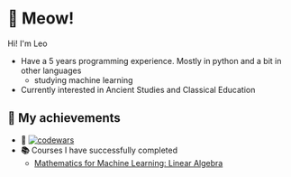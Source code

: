 # 🐾 Meow! 
Hi! I'm Leo
- Have a 5 years programming experience. Mostly in python and a bit in other languages
  - studying machine learning
- Currently interested in Ancient Studies and Classical Education

## 🌟 My achievements 
- **🧶** [![codewars](https://www.codewars.com/users/levYatsishin/badges/small)](https://www.codewars.com/users/levYatsishin)
- **📚** Courses I have successfully completed
  - [Mathematics for Machine Learning: Linear Algebra](https://www.coursera.org/account/accomplishments/certificate/7GNY474L6F3J)
